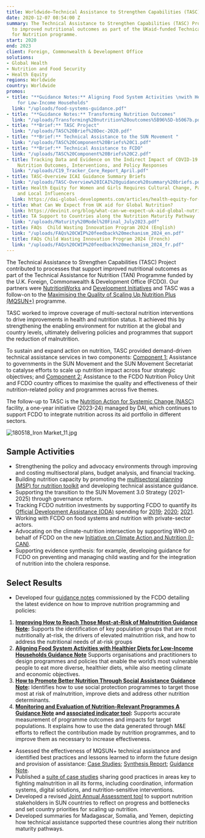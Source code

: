 ```yaml
---
title: Worldwide—Technical Assistance to Strengthen Capabilities (TASC)
date: 2020-12-07 08:54:00 Z
summary: The Technical Assistance to Strengthen Capabilities (TASC) Project contributed
  to improved nutritional outcomes as part of the UKaid-funded Technical Assistance
  for Nutrition programme.
start: 2020
end: 2023
client: Foreign, Commonwealth & Development Office
solutions:
- Global Health
- Nutrition and Food Security
- Health Equity
regions: Worldwide
country: Worldwide
promos:
- title: "**Guidance Notes:** Aligning Food System Activities \nwith Healthier Diets
    for Low-Income Households"
  link: "/uploads/food-systems-guidance.pdf"
- title: "**Guidance Notes:** Transforming Nutrition Outcomes"
  link: "/uploads/Transforming%20nutrition%20outcomes%5B96%5D-b5067b.pdf"
- title: "**Brief:** TASC Project"
  link: "/uploads/TASC%20Brief%20Dec-2020.pdf"
- title: "**Brief:** Technical Assistance to the SUN Movement "
  link: "/uploads/TASC%20Component%20Briefs%20C1.pdf"
- title: "**Brief:** Technical Assistance to FCDO"
  link: "/uploads/TASC%20Component%20Briefs%20C2.pdf"
- title: Tracking Data and Evidence on the Indirect Impact of COVID-19 on Selected
    Nutrition Outcomes, Interventions, and Policy Responses
  link: "/uploads/C19_Tracker_Core_Report_April.pdf"
- title: TASC-Overview ICAI Guidance Summary Briefs
  link: "/uploads/TASC-Overview%20ICAI%20guidance%20summary%20briefs.pdf"
- title: Health Equity for Women and Girls Requires Cultural Change, Participation,
    and Local Influencers
  link: https://dai-global-developments.com/articles/health-equity-for-women-and-girls-requires-cultural-change-participation-and-local-influencers
- title: What Can We Expect from UK aid for Global Nutrition?
  link: https://devinit.org/blog/what-can-we-expect-uk-aid-global-nutrition/
- title: TA Support to Countries along the Nutrition Maturity Pathway
  link: "/uploads/Maturity%20Model%20Final_July2023.pdf"
- title: FAQs  Child Wasting Innovation Program 2024 (English)
  link: "/uploads/FAQs%20CWIP%20feedback%20mechanism_2024_en.pdf"
- title: FAQs Child Wasting Innovation Program 2024 (French)
  link: "/uploads/FAQs%20CWIP%20feedback%20mechanism_2024_fr.pdf"
---
```


The Technical Assistance to Strengthen Capabilities (TASC) Project contributed to processes that support improved nutritional outcomes as part of the Technical Assistance for Nutrition (TAN) Programme funded by the U.K. Foreign, Commonwealth & Development Office (FCDO). Our partners were [NutritionWorks](https://www.nutritionworks.org.uk/) and [Development Initiatives](https://www.devinit.org/) and TASC was a follow-on to the [Maximising the Quality of Scaling Up Nutrition Plus (MQSUN+)](https://mqsunplus.path.org/) programme. 

TASC worked to improve coverage of multi-sectoral nutrition interventions to drive improvements in health and nutrition status. It achieved this by strengthening the enabling environment for nutrition at the global and country levels, ultimately delivering policies and programmes that support the reduction of malnutrition. 

To sustain and expand action on nutrition, TASC provided demand-driven technical assistance services in two components: [Component 1:](/uploads/TASC%20Support%20to%20SUN%203.0.pdf) Assistance to governments in the SUN Movement and the SUN Movement Secretariat to catalyse efforts to scale up nutrition impact across four strategic objectives; and [Component 2:](/uploads/TASC%20support%20to%20FCDO%20to%20improve%20nutrition%20programming%20and%20policy.pdf) Assistance to the FCDO Nutrition Policy Unit and FCDO country offices to maximise the quality and effectiveness of their nutrition-related policy and programmes across five themes. 

The follow-up to TASC is the [Nutrition Action for Systemic Change (NASC)](https://www.dai.com/our-work/projects/worldwide-nutrition-action-for-systemic-change-nasc) facility, a one-year initiative (2023-24) managed by DAI, which continues to support FCDO to integrate nutrition across its aid portfolio in different sectors.

![180518_Iron Market_11.jpg](/uploads/180518_Iron%20Market_11.jpg)

## Sample Activities

* Strengthening the policy and advocacy environments through improving and costing multisectoral plans, budget analysis, and financial tracking.
* Building nutrition capacity by promoting the [multisectoral planning (MSP) for nutrition toolkit](https://scalingupnutrition.org/news/mqsun-toolkit-multi-sectoral-planning-nutrition) and developing technical assistance guidance.
* Supporting the transition to the SUN Movement 3.0 Strategy (2021-2025) through governance reform.
* Tracking FCDO nutrition investments by supporting FCDO to quantify its [Official Development Assistance (ODA)](https://devinit.org/blog/whats-changing-about-uks-efforts-on-global-nutrition/) spending for [2019](https://devinit.org/blog/latest-data-uk-fcdo-nutrition-spending/); [2020](https://devinit.org/blog/what-can-we-expect-uk-aid-global-nutrition/); [2021](https://devinit.org/resources/fcdos-aid-spending-for-nutrition-2021/).
* Working with FCDO on food systems and nutrition with private-sector actors.
* Advocating on the climate-nutrition intersection by supporting WHO on behalf of FCDO on the new [Initiative on Climate Action and Nutrition (I-CAN)](https://www.who.int/news-room/events/detail/2023/05/25/default-calendar/initiative-on-climate-action-and-nutrition-(i-can)).
* Supporting evidence synthesis: for example, developing guidance for FCDO on preventing and managing child wasting and for the integration of nutrition into the cholera response.
 
## Select Results

* Developed four [guidance notes](https://www.dai.com/uploads/Transforming%20nutrition%20outcomes.pdf) commissioned by the FCDO detailing the latest evidence on how to improve nutrition programming and policies: 
1. **[Improving How to Reach Those Most-at-Risk of Malnutrition Guidance Note](https://assetify-dai.com/resource-library/reaching-at-risk-groups-guidance.pdf):** Supports the identification of key population groups that are most nutritionally at-risk, the drivers of elevated malnutrition risk, and how to address the nutritional needs of at-risk groups
1. **[Aligning Food System Activities with Healthier Diets for Low-Income Households Guidance Note](https://assetify-dai.com/resource-library/food-systems-guidance.pdf)** Supports organisations and practitioners to design programmes and policies that enable the world’s most vulnerable people to eat more diverse, healthier diets, while also meeting climate and economic objectives.
1. **[How to Promote Better Nutrition Through Social Assistance Guidance Note](https://assetify-dai.com/resource-library/social-protection-nutrition-guidance.pdf):** Identifies how to use social protection programmes to target those most at risk of malnutrition, improve diets and address other nutrition determinants.
1. **[Monitoring and Evaluation of Nutrition-Relevant Programmes A Guidance Note](https://assetify-dai.com/resource-library/nutrition-monitoring-evaluation-guidance.pdf) and [associated indicator tool](https://dai-assets.s3.amazonaws.com/tasc-nutrition-monitoring-indicator-database.xlsx):** Supports accurate measurement of programme outcomes and impacts for target populations. It explains how to use the data generated through M&E efforts to reflect the contribution made by nutrition programmes, and to improve them as necessary to increase effectiveness.
* Assessed the effectiveness of MQSUN+ technical assistance and identified best practices and lessons learned to inform the future design and provision of assistance: [Case Studies](https://assetify-dai.com/resource-library/tasc-effectiveness-of-technical-assistance-all-casestudies.pdf); [Synthesis Report](https://assetify-dai.com/resource-library/tan-mqsn-ta-effectiveness.pdf); [Guidance Note](https://assetify-dai.com/resource-library/technical-assistance-checklist.pdf).
* Published a [suite of case studies](https://scalingupnutrition.org/sun-solution-stories-good-practice-in-the-spotlight/) sharing good practices in areas key to fighting malnutrition in all its forms, including coordination, information systems, digital solutions, and nutrition-sensitive interventions.
* Developed a revised [Joint Annual Assessment tool](https://scalingupnutrition.org/news/the-new-joint-annual-assessment-for-suns-third-phase-kicks-off/) to support nutrition stakeholders in SUN countries to reflect on progress and bottlenecks and set country priorities for scaling up nutrition.
* Developed summaries for Madagascar, Somalia, and Yemen, depicting how technical assistance supported these countries along their nutrition maturity pathways.